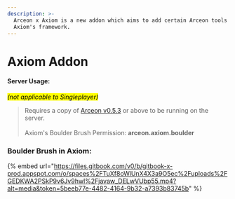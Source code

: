```yaml
---
description: >-
  Arceon x Axiom is a new addon which aims to add certain Arceon tools into
  Axiom's framework.
---
```


# Axiom Addon

#### **Server Usage:**

_<mark style="color:$info;">(not applicable to Singleplayer)</mark>_

> Requires a copy of [Arceon v0.5.3](https://www.patreon.com/posts/arceon-0-5-3-1-1-138801769) or above to be running on the server.\
> \
> Axiom's Boulder Brush Permission: **arceon.axiom.boulder**



### **Boulder Brush in Axiom:**

{% embed url="https://files.gitbook.com/v0/b/gitbook-x-prod.appspot.com/o/spaces%2FTuXf8oWlUnX4X3a9O5ec%2Fuploads%2FGEDKWA2PSkP9v6Jv9hwl%2Fjavaw_DELwVUbp55.mp4?alt=media&token=5beeb77e-4482-4164-9b32-a7393b83745b" %}
